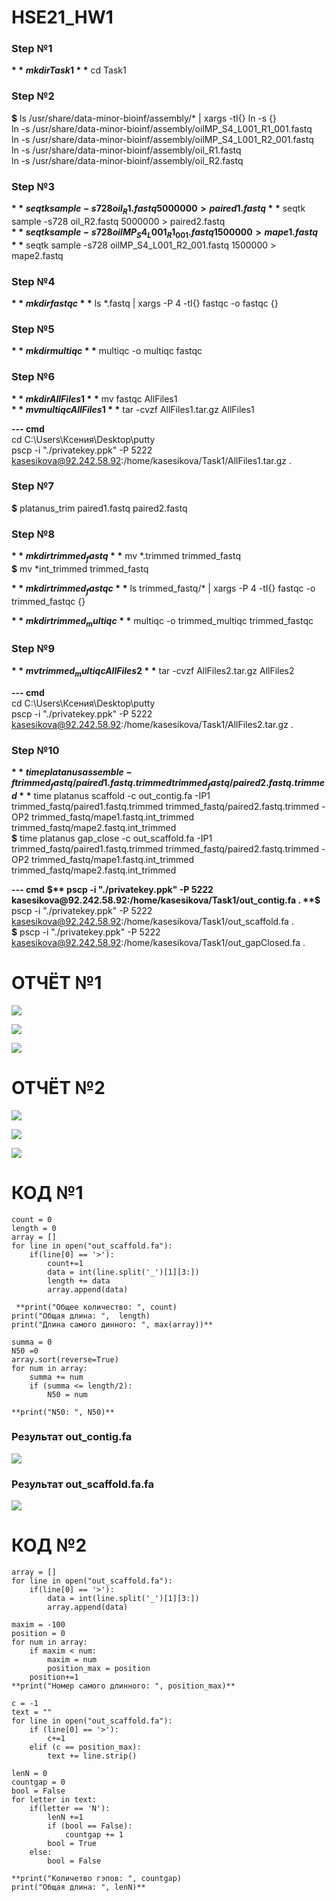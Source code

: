 # HSE21_HW1


### Step №1  
**$** mkdir Task1  
**$** cd Task1  

### Step №2    
**$** ls /usr/share/data-minor-bioinf/assembly/* | xargs -tI{} ln -s {}  
ln -s /usr/share/data-minor-bioinf/assembly/oilMP_S4_L001_R1_001.fastq  
ln -s /usr/share/data-minor-bioinf/assembly/oilMP_S4_L001_R2_001.fastq  
ln -s /usr/share/data-minor-bioinf/assembly/oil_R1.fastq  
ln -s /usr/share/data-minor-bioinf/assembly/oil_R2.fastq  
 
### Step №3  
**$** seqtk sample -s728 oil_R1.fastq 5000000 > paired1.fastq  
**$** seqtk sample -s728 oil_R2.fastq 5000000 > paired2.fastq  
**$** seqtk sample -s728 oilMP_S4_L001_R1_001.fastq 1500000 > mape1.fastq  
**$** seqtk sample -s728 oilMP_S4_L001_R2_001.fastq 1500000 > mape2.fastq  

### Step №4  
**$** mkdir fastqc  
**$** ls *.fastq | xargs -P 4 -tI{} fastqc -o fastqc {}  

### Step №5  
**$** mkdir multiqc  
**$** multiqc -o multiqc fastqc  

### Step №6      
**$** mkdir AllFiles1  
**$** mv fastqc AllFiles1  
**$** mv multiqc AllFiles1  
**$** tar -cvzf AllFiles1.tar.gz AllFiles1  

**--- cmd**   
cd C:\Users\Ксения\Desktop\putty  
pscp -i "./privatekey.ppk" -P 5222 kasesikova@92.242.58.92:/home/kasesikova/Task1/AllFiles1.tar.gz .  

### Step №7    
**$** platanus_trim    paired1.fastq paired2.fastq    

### Step №8     
**$** mkdir trimmed_fastq  
**$** mv *.trimmed trimmed_fastq  
**$** mv *int_trimmed trimmed_fastq  

**$** mkdir trimmed_fastqc  
**$** ls trimmed_fastq/* | xargs -P 4 -tI{} fastqc -o trimmed_fastqc {}  

**$** mkdir trimmed_multiqc  
**$** multiqc -o trimmed_multiqc trimmed_fastqc    

### Step №9  
**$** mv trimmed_multiqc AllFiles2  
**$** tar -cvzf AllFiles2.tar.gz AllFiles2  

**--- cmd**   
cd C:\Users\Ксения\Desktop\putty    
pscp -i "./privatekey.ppk" -P 5222 kasesikova@92.242.58.92:/home/kasesikova/Task1/AllFiles2.tar.gz .  

### Step №10  
**$** time platanus assemble -f trimmed_fastq/paired1.fastq.trimmed trimmed_fastq/paired2.fastq.trimmed  
**$** time platanus scaffold -c out_contig.fa -IP1 trimmed_fastq/paired1.fastq.trimmed trimmed_fastq/paired2.fastq.trimmed -OP2 trimmed_fastq/mape1.fastq.int_trimmed trimmed_fastq/mape2.fastq.int_trimmed  
**$** time platanus gap_close -c out_scaffold.fa -IP1 trimmed_fastq/paired1.fastq.trimmed trimmed_fastq/paired2.fastq.trimmed -OP2 trimmed_fastq/mape1.fastq.int_trimmed trimmed_fastq/mape2.fastq.int_trimmed  

**--- cmd**
**$** pscp -i "./privatekey.ppk" -P 5222 kasesikova@92.242.58.92:/home/kasesikova/Task1/out_contig.fa .  
**$** pscp -i "./privatekey.ppk" -P 5222 kasesikova@92.242.58.92:/home/kasesikova/Task1/out_scaffold.fa .  
**$** pscp -i "./privatekey.ppk" -P 5222 kasesikova@92.242.58.92:/home/kasesikova/Task1/out_gapClosed.fa .  


# ОТЧЁТ №1

![](1.png)

![](2.png)

![](3.png)

# ОТЧЁТ №2

![](4.png)

![](5.png)

![](6.png)


# КОД №1
```
count = 0  
length = 0  
array = []  
for line in open("out_scaffold.fa"):  
    if(line[0] == '>'):  
        count+=1  
        data = int(line.split('_')[1][3:])  
        length += data  
        array.append(data)  

 **print("Общее количество: ", count)  
print("Общая длина: ",  length)  
print("Длина самого динного: ", max(array))**   

summa = 0  
N50 =0  
array.sort(reverse=True)  
for num in array:  
    summa += num  
    if (summa <= length/2):  
        N50 = num  

**print("N50: ", N50)**  
```
### Результат out_contig.fa

![](результат1.png)

### Результат out_scaffold.fa.fa

![](результат2.png)

# КОД №2
```
array = []  
for line in open("out_scaffold.fa"):  
    if(line[0] == '>'):  
        data = int(line.split('_')[1][3:])  
        array.append(data)  

maxim = -100  
position = 0  
for num in array:  
    if maxim < num:  
        maxim = num  
        position_max = position  
    position+=1  
**print("Номер самого длинного: ", position_max)**  

c = -1  
text = ""  
for line in open("out_scaffold.fa"):  
    if (line[0] == '>'):  
        c+=1  
    elif (c == position_max):  
        text += line.strip()  

lenN = 0  
countgap = 0  
bool = False  
for letter in text:  
    if(letter == 'N'):  
        lenN +=1  
        if (bool == False):  
            countgap += 1  
        bool = True  
    else:  
        bool = False  

**print("Количетво гэпов: ", countgap)  
print("Общая длина: ", lenN)**  
```



